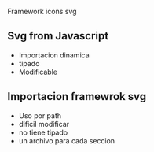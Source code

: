 

Framework icons svg

## Svg from Javascript
- Importacion dinamica
- tipado 
- Modificable

## Importacion framewrok svg
- Uso por path
- dificil modificar
- no tiene tipado
- un archivo para cada seccion